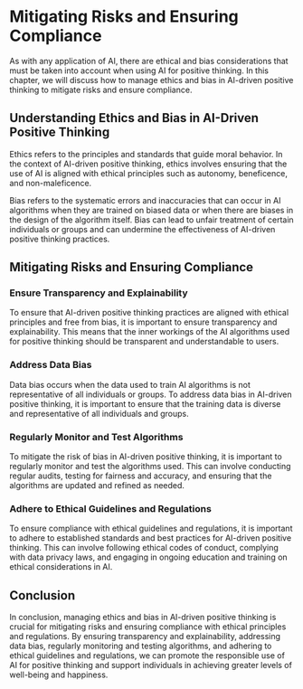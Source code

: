 Mitigating Risks and Ensuring Compliance
============================================================================================================

As with any application of AI, there are ethical and bias considerations that must be taken into account when using AI for positive thinking. In this chapter, we will discuss how to manage ethics and bias in AI-driven positive thinking to mitigate risks and ensure compliance.

Understanding Ethics and Bias in AI-Driven Positive Thinking
------------------------------------------------------------

Ethics refers to the principles and standards that guide moral behavior. In the context of AI-driven positive thinking, ethics involves ensuring that the use of AI is aligned with ethical principles such as autonomy, beneficence, and non-maleficence.

Bias refers to the systematic errors and inaccuracies that can occur in AI algorithms when they are trained on biased data or when there are biases in the design of the algorithm itself. Bias can lead to unfair treatment of certain individuals or groups and can undermine the effectiveness of AI-driven positive thinking practices.

Mitigating Risks and Ensuring Compliance
----------------------------------------

### Ensure Transparency and Explainability

To ensure that AI-driven positive thinking practices are aligned with ethical principles and free from bias, it is important to ensure transparency and explainability. This means that the inner workings of the AI algorithms used for positive thinking should be transparent and understandable to users.

### Address Data Bias

Data bias occurs when the data used to train AI algorithms is not representative of all individuals or groups. To address data bias in AI-driven positive thinking, it is important to ensure that the training data is diverse and representative of all individuals and groups.

### Regularly Monitor and Test Algorithms

To mitigate the risk of bias in AI-driven positive thinking, it is important to regularly monitor and test the algorithms used. This can involve conducting regular audits, testing for fairness and accuracy, and ensuring that the algorithms are updated and refined as needed.

### Adhere to Ethical Guidelines and Regulations

To ensure compliance with ethical guidelines and regulations, it is important to adhere to established standards and best practices for AI-driven positive thinking. This can involve following ethical codes of conduct, complying with data privacy laws, and engaging in ongoing education and training on ethical considerations in AI.

Conclusion
----------

In conclusion, managing ethics and bias in AI-driven positive thinking is crucial for mitigating risks and ensuring compliance with ethical principles and regulations. By ensuring transparency and explainability, addressing data bias, regularly monitoring and testing algorithms, and adhering to ethical guidelines and regulations, we can promote the responsible use of AI for positive thinking and support individuals in achieving greater levels of well-being and happiness.
